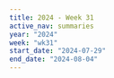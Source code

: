 ```yaml
---
title: 2024 - Week 31
active_nav: summaries
year: "2024"
week: "wk31"
start_date: "2024-07-29"
end_date: "2024-08-04"
---
```

